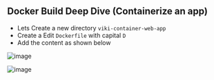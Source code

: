 ## Docker Build Deep Dive (Containerize an app)

* Lets Create a new directory `viki-container-web-app` 
* Create a Edit `Dockerfile` with capital `D`
* Add the content as shown below

![image](https://user-images.githubusercontent.com/13016162/62512241-d867c400-b834-11e9-8f2f-3276c53821bd.png)

![image](https://user-images.githubusercontent.com/13016162/62511989-bd488480-b833-11e9-8e46-d0949a09a40e.png)

